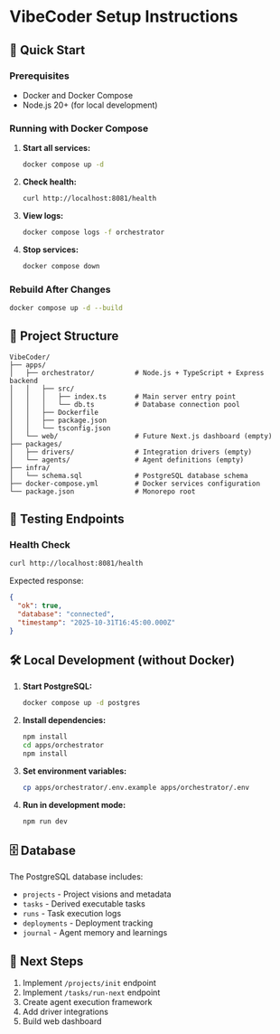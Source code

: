 # VibeCoder Setup Instructions

## 🚀 Quick Start

### Prerequisites
- Docker and Docker Compose
- Node.js 20+ (for local development)

### Running with Docker Compose

1. **Start all services:**
   ```bash
   docker compose up -d
   ```

2. **Check health:**
   ```bash
   curl http://localhost:8081/health
   ```

3. **View logs:**
   ```bash
   docker compose logs -f orchestrator
   ```

4. **Stop services:**
   ```bash
   docker compose down
   ```

### Rebuild After Changes

```bash
docker compose up -d --build
```

## 📁 Project Structure

```
VibeCoder/
├── apps/
│   ├── orchestrator/          # Node.js + TypeScript + Express backend
│   │   ├── src/
│   │   │   ├── index.ts       # Main server entry point
│   │   │   └── db.ts          # Database connection pool
│   │   ├── Dockerfile
│   │   ├── package.json
│   │   └── tsconfig.json
│   └── web/                   # Future Next.js dashboard (empty)
├── packages/
│   ├── drivers/               # Integration drivers (empty)
│   └── agents/                # Agent definitions (empty)
├── infra/
│   └── schema.sql             # PostgreSQL database schema
├── docker-compose.yml         # Docker services configuration
└── package.json               # Monorepo root
```

## 🧪 Testing Endpoints

### Health Check
```bash
curl http://localhost:8081/health
```

Expected response:
```json
{
  "ok": true,
  "database": "connected",
  "timestamp": "2025-10-31T16:45:00.000Z"
}
```

## 🛠️ Local Development (without Docker)

1. **Start PostgreSQL:**
   ```bash
   docker compose up -d postgres
   ```

2. **Install dependencies:**
   ```bash
   npm install
   cd apps/orchestrator
   npm install
   ```

3. **Set environment variables:**
   ```bash
   cp apps/orchestrator/.env.example apps/orchestrator/.env
   ```

4. **Run in development mode:**
   ```bash
   npm run dev
   ```

## 🗄️ Database

The PostgreSQL database includes:
- `projects` - Project visions and metadata
- `tasks` - Derived executable tasks
- `runs` - Task execution logs
- `deployments` - Deployment tracking
- `journal` - Agent memory and learnings

## 🔮 Next Steps

1. Implement `/projects/init` endpoint
2. Implement `/tasks/run-next` endpoint
3. Create agent execution framework
4. Add driver integrations
5. Build web dashboard
